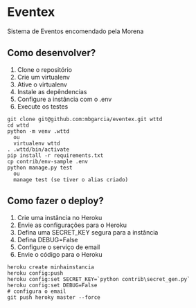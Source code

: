 # Eventex

Sistema de Eventos encomendado pela Morena

## Como desenvolver?

1. Clone o repositório
2. Crie um virtualenv
3. Ative o virtualenv
4. Instale as depêndencias
5. Configure a instância com o .env
6. Execute os testes

```console
git clone git@github.com:mbgarcia/eventex.git wttd
cd wttd
python -m venv .wttd
  ou
  virtualenv wttd
. .wttd/bin/activate
pip install -r requirements.txt
cp contrib/env-sample .env
python manage.py test
  ou
  manage test (se tiver o alias criado) 
```

## Como fazer o deploy?

1. Crie uma instância no Heroku
2. Envie as configurações para o Heroku
3. Defina uma SECRET_KEY segura para a instância
4. Defina DEBUG=False
5. Configure o serviço de email
6. Envie o código para o Heroku

```console
heroku create minhainstancia
heroku config:push
heroku config:set SECRET_KEY=`python contrib\secret_gen.py`
heroku config:set DEBUG=False
# configura o email
git push heroky master --force 
```